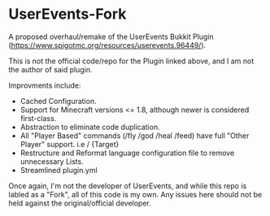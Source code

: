 # UserEvents-Fork
A proposed overhaul/remake of the UserEvents Bukkit Plugin (https://www.spigotmc.org/resources/userevents.96449/).

This is not the official code/repo for the Plugin linked above, and I am not the author of said plugin.

Improvments include:
- Cached Configuration.
- Support for Minecraft versions <= 1.8, although newer is considered first-class.
- Abstraction to eliminate code duplication.
- All "Player Based" commands (/fly /god /heal /feed) have full "Other Player" support. i.e /<command> {Target}
- Restructure and Reformat language configuration file to remove unnecessary Lists.
- Streamlined plugin.yml

Once again, I'm not the developer of UserEvents, and while this repo is labled as a "Fork", all of this code is my own.
Any issues here should not be held against the original/official developer.
